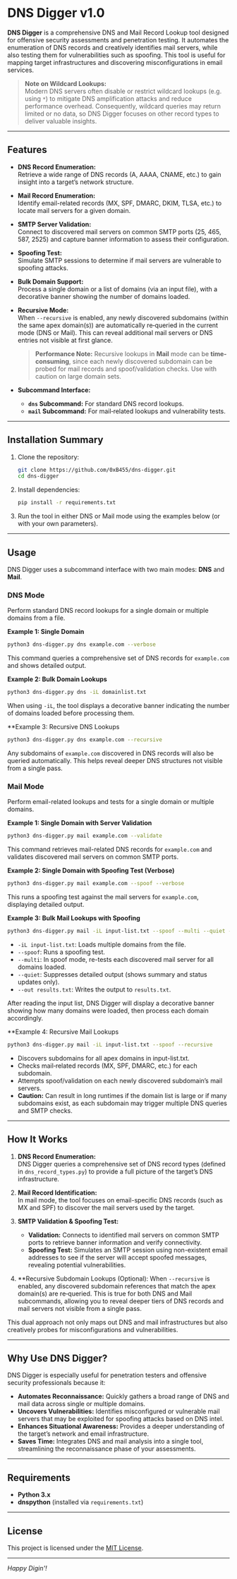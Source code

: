 # DNS Digger v1.0

**DNS Digger** is a comprehensive DNS and Mail Record Lookup tool designed for offensive security assessments and penetration testing. It automates the enumeration of DNS records and creatively identifies mail servers, while also testing them for vulnerabilities such as spoofing. This tool is useful for mapping target infrastructures and discovering misconfigurations in email services.

> **Note on Wildcard Lookups:**  
> Modern DNS servers often disable or restrict wildcard lookups (e.g. using `*`) to mitigate DNS amplification attacks and reduce performance overhead. Consequently, wildcard queries may return limited or no data, so DNS Digger focuses on other record types to deliver valuable insights.

---

## Features

- **DNS Record Enumeration:**  
  Retrieve a wide range of DNS records (A, AAAA, CNAME, etc.) to gain insight into a target’s network structure.

- **Mail Record Enumeration:**  
  Identify email-related records (MX, SPF, DMARC, DKIM, TLSA, etc.) to locate mail servers for a given domain.

- **SMTP Server Validation:**  
  Connect to discovered mail servers on common SMTP ports (25, 465, 587, 2525) and capture banner information to assess their configuration.

- **Spoofing Test:**  
  Simulate SMTP sessions to determine if mail servers are vulnerable to spoofing attacks.

- **Bulk Domain Support:**  
  Process a single domain or a list of domains (via an input file), with a decorative banner showing the number of domains loaded.

- **Recursive Mode:**  
  When `--recursive` is enabled, any newly discovered subdomains (within the same apex domain(s)) are automatically re‐queried in the current mode (DNS or Mail). This can reveal additional mail servers or DNS entries not visible at first glance.

  > **Performance Note:** Recursive lookups in **Mail** mode can be **time‐consuming**, since each newly discovered subdomain can be probed for mail records and spoof/validation checks. Use with caution on large domain sets.

- **Subcommand Interface:**  
  - **`dns` Subcommand:** For standard DNS record lookups.
  - **`mail` Subcommand:** For mail‐related lookups and vulnerability tests.

---

## Installation Summary

1. Clone the repository:
    ```bash
    git clone https://github.com/0xB455/dns-digger.git
    cd dns-digger
    ```
2. Install dependencies:
    ```bash
    pip install -r requirements.txt
    ```
3. Run the tool in either DNS or Mail mode using the examples below (or with your own parameters).

---

## Usage

DNS Digger uses a subcommand interface with two main modes: **DNS** and **Mail**.

### DNS Mode

Perform standard DNS record lookups for a single domain or multiple domains from a file.

**Example 1: Single Domain**

```bash
python3 dns-digger.py dns example.com --verbose
```

This command queries a comprehensive set of DNS records for `example.com` and shows detailed output.

**Example 2: Bulk Domain Lookups**

```bash
python3 dns-digger.py dns -iL domainlist.txt
```

When using `-iL`, the tool displays a decorative banner indicating the number of domains loaded before processing them.

**Example 3: Recursive DNS Lookups
```bash
python3 dns-digger.py dns example.com --recursive
```

Any subdomains of `example.com` discovered in DNS records will also be queried automatically. This helps reveal deeper DNS structures not visible from a single pass.

### Mail Mode

Perform email-related lookups and tests for a single domain or multiple domains.

**Example 1: Single Domain with Server Validation**

```bash
python3 dns-digger.py mail example.com --validate
```

This command retrieves mail-related DNS records for `example.com` and validates discovered mail servers on common SMTP ports.

**Example 2: Single Domain with Spoofing Test (Verbose)**

```bash
python3 dns-digger.py mail example.com --spoof --verbose
```

This runs a spoofing test against the mail servers for `example.com`, displaying detailed output.

**Example 3: Bulk Mail Lookups with Spoofing**

```bash
python3 dns-digger.py mail -iL input-list.txt --spoof --multi --quiet --out results.txt
```

- `-iL input-list.txt`: Loads multiple domains from the file.
- `--spoof`: Runs a spoofing test.
- `--multi`: In spoof mode, re-tests each discovered mail server for all domains loaded.
- `--quiet`: Suppresses detailed output (shows summary and status updates only).
- `--out results.txt`: Writes the output to `results.txt`.

After reading the input list, DNS Digger will display a decorative banner showing how many domains were loaded, then process each domain accordingly.

**Example 4: Recursive Mail Lookups
```bash
python3 dns-digger.py mail -iL input-list.txt --spoof --recursive
```

- Discovers subdomains for all apex domains in input-list.txt.
- Checks mail‐related records (MX, SPF, DMARC, etc.) for each subdomain.
- Attempts spoof/validation on each newly discovered subdomain’s mail servers.
- **Caution:** Can result in long runtimes if the domain list is large or if many subdomains exist, as each subdomain may trigger multiple DNS queries and SMTP checks.

---

## How It Works

1. **DNS Record Enumeration:**  
   DNS Digger queries a comprehensive set of DNS record types (defined in `dns_record_types.py`) to provide a full picture of the target’s DNS infrastructure.

2. **Mail Record Identification:**  
   In mail mode, the tool focuses on email-specific DNS records (such as MX and SPF) to discover the mail servers used by the target.

3. **SMTP Validation & Spoofing Test:**  
   - **Validation:** Connects to identified mail servers on common SMTP ports to retrieve banner information and verify connectivity.
   - **Spoofing Test:** Simulates an SMTP session using non-existent email addresses to see if the server will accept spoofed messages, revealing potential vulnerabilities.

4. **Recursive Subdomain Lookups (Optional):
   When `--recursive` is enabled, any discovered subdomain references that match the apex domain(s) are re‐queried. This is true for both DNS and Mail subcommands, allowing you to reveal deeper tiers of DNS records and mail servers not visible from a single pass.

This dual approach not only maps out DNS and mail infrastructures but also creatively probes for misconfigurations and vulnerabilities.

---

## Why Use DNS Digger?

DNS Digger is especially useful for penetration testers and offensive security professionals because it:

- **Automates Reconnaissance:** Quickly gathers a broad range of DNS and mail data across single or multiple domains.
- **Uncovers Vulnerabilities:** Identifies misconfigured or vulnerable mail servers that may be exploited for spoofing attacks based on DNS intel.
- **Enhances Situational Awareness:** Provides a deeper understanding of the target’s network and email infrastructure.
- **Saves Time:** Integrates DNS and mail analysis into a single tool, streamlining the reconnaissance phase of your assessments.

---

## Requirements

- **Python 3.x**
- **dnspython** (installed via `requirements.txt`)

---

## License

This project is licensed under the [MIT License](LICENSE).

---

*Happy Digin'!*
```
